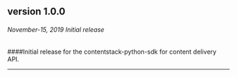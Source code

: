 
## version 1.0.0
###### November-15, 2019    Initial release

####Initial release for the contentstack-python-sdk for content delivery API.

--------------------------------------------------------------------